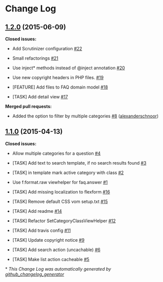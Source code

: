 # Change Log

## [1.2.0](https://github.com/Skyfillers/sf_simple_faq/tree/1.2.0) (2015-06-09)

**Closed issues:**

- Add Scrutinizer configuration [\#22](https://github.com/Skyfillers/sf_simple_faq/issues/22)

- Small refactorings [\#21](https://github.com/Skyfillers/sf_simple_faq/issues/21)

- Use inject\* methods instead of @inject annotation [\#20](https://github.com/Skyfillers/sf_simple_faq/issues/20)

- Use new copyright headers in PHP files. [\#19](https://github.com/Skyfillers/sf_simple_faq/issues/19)

- \[FEATURE\] Add files to FAQ domain model [\#18](https://github.com/Skyfillers/sf_simple_faq/issues/18)

- \[TASK\] Add detail view [\#17](https://github.com/Skyfillers/sf_simple_faq/issues/17)

**Merged pull requests:**

- Added the option to filter by multiple categories [\#8](https://github.com/Skyfillers/sf_simple_faq/pull/8) ([alexanderschnoor](https://github.com/alexanderschnoor))

## [1.1.0](https://github.com/Skyfillers/sf_simple_faq/tree/1.1.0) (2015-04-13)

**Closed issues:**

- Allow multiple categories for a question [\#4](https://github.com/Skyfillers/sf_simple_faq/issues/4)

- \[TASK\] Add text to search template, if no search results found [\#3](https://github.com/Skyfillers/sf_simple_faq/issues/3)

- \[TASK\] in template mark active category with class [\#2](https://github.com/Skyfillers/sf_simple_faq/issues/2)

- Use f:format.raw viewhelper for faq.answer [\#1](https://github.com/Skyfillers/sf_simple_faq/issues/1)

- \[TASK\] Add missing localization to flexform [\#16](https://github.com/Skyfillers/sf_simple_faq/issues/16)

- \[TASK\] Remove default CSS vom setup.txt [\#15](https://github.com/Skyfillers/sf_simple_faq/issues/15)

- \[TASK\] Add readme [\#14](https://github.com/Skyfillers/sf_simple_faq/issues/14)

- \[TASK\] Refactor SetCategoryClassViewHelper [\#12](https://github.com/Skyfillers/sf_simple_faq/issues/12)

- \[TASK\] Add travis config [\#11](https://github.com/Skyfillers/sf_simple_faq/issues/11)

- \[TASK\] Update copyright notice [\#9](https://github.com/Skyfillers/sf_simple_faq/issues/9)

- \[TASK\] Add search action \(uncachable\) [\#6](https://github.com/Skyfillers/sf_simple_faq/issues/6)

- \[TASK\] Make list action cacheable [\#5](https://github.com/Skyfillers/sf_simple_faq/issues/5)



\* *This Change Log was automatically generated by [github_changelog_generator](https://github.com/skywinder/Github-Changelog-Generator)*